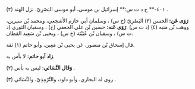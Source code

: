 ٤٠١-** خ د ت س:** إسرائيل بن موسى، أبو موسى البَصْرِيّ، نزل الهند (٢) .

**رَوَى عَن:** الحسن (٣) البَصْرِيّ (خ س) ، وسلمان أبي حازم الأشجعي، ومحمد بْن سيرين، ووهب بْن منبه (٤) (د ت س) .**رَوَى عَنه:** حسين بْن علي الجعفي (خ) ، وسفيان الثوري (د ت س) ، وسفيان بْن عُيَيْنَة (خ س) ، ويحيى بْن سَعِيد القطان.

قال إسحاق بْن منصور، عَن يحيى بْن مَعِين، وأبو حاتم (١) ثقة.

**زاد أبو حاتم:** لا بأس به.

**وَقَال النَّسَائي:** ليس به بأس (٢) .

روى له البخاري، وأبو داود، والتِّرْمِذِيّ، والنَّسَائي (٣) .
